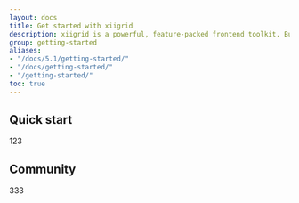 ```yaml
---
layout: docs
title: Get started with xiigrid
description: xiigrid is a powerful, feature-packed frontend toolkit. Build anything—from prototype to production—in minutes.
group: getting-started
aliases:
- "/docs/5.1/getting-started/"
- "/docs/getting-started/"
- "/getting-started/"
toc: true
---
```


## Quick start

123

## Community

333
